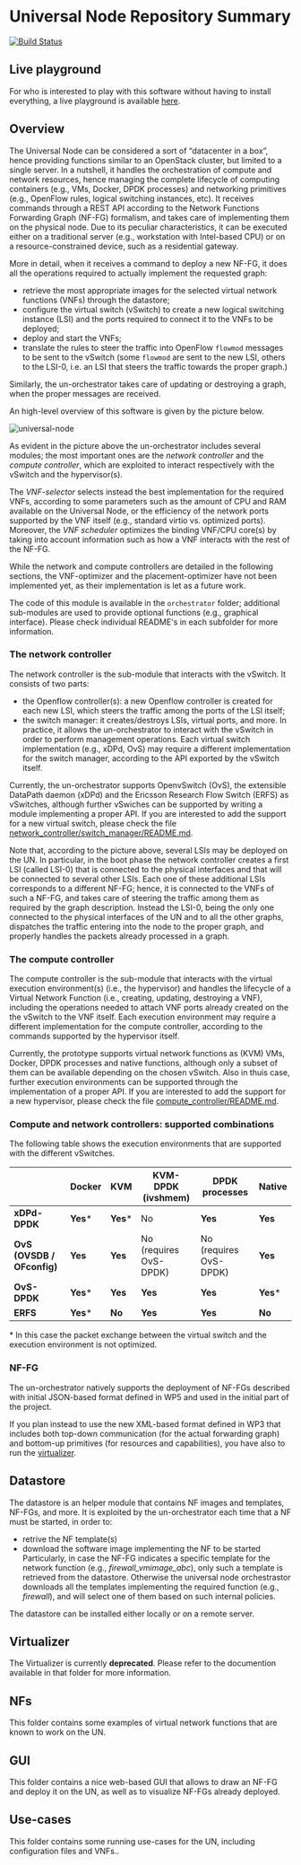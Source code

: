 # Universal Node Repository Summary

[![Build Status](https://api.travis-ci.org/netgroup-polito/un-orchestrator.png)](https://travis-ci.org/netgroup-polito/un-orchestrator)

## Live playground

For who is interested to play with this software without having to install everything, a live playground is available [here](https://github.com/netgroup-polito/un-orchestrator/wiki/Live-Playground).

## Overview
The Universal Node can be considered a sort of “datacenter in a box”, hence providing functions similar to an OpenStack cluster, but limited to a single server.
In a nutshell, it handles the orchestration of compute and network resources, hence managing the complete lifecycle of computing containers (e.g., VMs, Docker, DPDK processes) and networking primitives (e.g., OpenFlow rules, logical switching instances, etc).
It receives commands through a REST API according to the Network Functions Forwarding Graph (NF-FG) formalism, and takes care of implementing them on the physical node.
Due to its peculiar characteristics, it can be executed either on a traditional server (e.g., workstation with Intel-based CPU) or on a resource-constrained device, such as a residential gateway.
 
More in detail, when it receives a command to deploy a new NF-FG, it does all the operations required to actually implement the requested graph:

  * retrieve the most appropriate images for the selected virtual network
    functions (VNFs) through the datastore;
  * configure the virtual switch (vSwitch) to create a new logical switching
    instance (LSI) and the ports required to connect it to the VNFs to be deployed;
  * deploy and start the VNFs;
  * translate the rules to steer the traffic into OpenFlow `flowmod` messages
    to be sent to the vSwitch (some `flowmod` are sent to the new LSI, others
    to the LSI-0, i.e. an LSI that steers the traffic towards the proper graph.)

Similarly, the un-orchestrator takes care of updating or destroying a graph,
when the proper messages are received.

An high-level overview of this software is given by the picture below.

![universal-node](https://raw.githubusercontent.com/netgroup-polito/un-orchestrator/master/images/universal-node.png)


As evident in the picture above the un-orchestrator includes several modules; the most important ones are the *network
controller* and the *compute controller*, which are exploited to interact
respectively with the vSwitch and the hypervisor(s).

The *VNF-selector* selects instead the best implementation for the required VNFs, according to some parameters such as the amount of CPU and RAM available on the Universal Node, or the efficiency of the network ports supported by the VNF itself (e.g., standard virtio vs. optimized ports). 
Moreover, the *VNF scheduler* optimizes the binding VNF/CPU core(s) by taking into account information such as how a VNF interacts with the rest of the NF-FG.

While the network and compute controllers are detailed in the following sections, the VNF-optimizer and the placement-optimizer have not been implemented yet, as their implementation is let as a future work.

The code of this module is available in the `orchestrator` folder; additional sub-modules are used to provide optional functions (e.g., graphical interface).
Please check individual README's in each subfolder for more information.

### The network controller

The network controller is the sub-module that interacts with the vSwitch.
It consists of two parts:

  * the Openflow controller(s): a new Openflow controller is created for each
    new LSI, which steers the traffic among the ports of the LSI itself;
  * the switch manager: it creates/destroys LSIs, virtual ports,
    and more. In practice, it allows the un-orchestrator to
    interact with the vSwitch in order to perform management operations. Each
    virtual switch implementation (e.g., xDPd, OvS) may require a different
    implementation for the switch manager, according to the API exported by 
    the vSwitch itself.

Currently, the un-orchestrator supports OpenvSwitch (OvS), the extensible DataPath daemon
(xDPd) and the Ericsson Research Flow Switch (ERFS) as vSwitches, although further vSwiches can be supported by 
writing a module implementing a proper API.
If you are interested to add the support for a new virtual switch, please
check the file [network_controller/switch_manager/README.md](network_controller/switch_manager/README.md).

Note that, according to the picture above, several LSIs may be deployed on the UN. 
In particular, in the boot phase the network controller creates a first LSI (called LSI-0) 
that is connected to the physical interfaces and that will be connected to several other LSIs.
Each one of these additional LSIs corresponds to a different NF-FG; hence, it is connected to the VNFs 
of such a NF-FG, and takes care of steering the traffic among them as required by the graph description. 
Instead the LSI-0, being the only one connected to the physical interfaces of the UN and to all the other 
graphs, dispatches the traffic entering into the node to the proper graph, and properly 
handles the packets already processed in a graph.

### The compute controller

The compute controller is the sub-module that interacts with the virtual execution 
environment(s) (i.e., the hypervisor) and handles the lifecycle of a Virtual Network 
Function (i.e., creating, updating, destroying a VNF), including the operations needed 
to attach VNF ports already created on the the vSwitch to the VNF itself. Each
execution environment may require a different implementation for the compute
controller, according to the commands supported by the hypervisor itself.

Currently, the prototype supports virtual network functions as (KVM) VMs, Docker,
DPDK processes and native functions, although only a subset of them can be
available depending on the chosen vSwitch.
Also in thuis case, further execution environments can be supported through the implementation
of a proper API. 
If you are interested to add the support for a new hypervisor, please check the
file [compute_controller/README.md](compute_controller/README.md).

### Compute and network controllers: supported combinations

The following table shows the execution environments that
are supported with the different vSwitches.

|                            |   Docker      |    KVM   |   KVM-DPDK (ivshmem)   |     DPDK processes     |  Native   |
|----------------------------|---------------|----------|------------------------|------------------------|-----------|
| **xDPd-DPDK**              |    **Yes***   | **Yes*** |          No            |         **Yes**        | **Yes**   |
| **OvS (OVSDB / OFconfig)** |    **Yes**    | **Yes**  | No (requires OvS-DPDK) | No (requires OvS-DPDK) | **Yes**   |
| **OvS-DPDK**               |    **Yes***   | **Yes**  |        **Yes**         |         **Yes**        | **Yes***  |
| **ERFS**                   |    **Yes***   | **No**   |        **Yes**         |         **Yes**        | **No**    |

\* In this case the packet exchange between the virtual switch and the execution
environment is not optimized.

### NF-FG

The un-orchestrator natively supports the deployment of NF-FGs described with initial 
JSON-based format defined in WP5 and used in the initial part of the project.

If you plan instead to use the new XML-based format defined in WP3 that includes both 
top-down communication (for the actual forwarding graph) and bottom-up primitives (for 
resources and capabilities), you have also to run the [virtualizer](../virtualizer/README.md).




## Datastore
The datastore is an helper module that contains NF images and templates, NF-FGs, and more.
It is exploited by the un-orchestrator each time that a NF must be started, in 
order to:
  * retrive the NF template(s)
  * download the software image implementing the NF to be started
Particularly, in case the NF-FG indicates a specific template for the network 
function (e.g., *firewall_vmimage_abc*), only such a template is retrieved from 
the datastore. Otherwise the universal node orchestrastor downloads all the 
templates implementing the required function (e.g., *firewall*), and will
select one of them based on such internal policies.

The datastore can be installed either locally or on a remote server.

## Virtualizer
The Virtualizer is currently **deprecated**.
Please refer to the documention available in that folder for more information.

## NFs
This folder contains some examples of virtual network functions that are known to work on the UN.

## GUI
This folder contains a nice web-based GUI that allows to draw an NF-FG and deploy it on the UN, as well as to visualize NF-FGs already deployed.

## Use-cases
This folder contains some running use-cases for the UN, including configuration files and VNFs..
